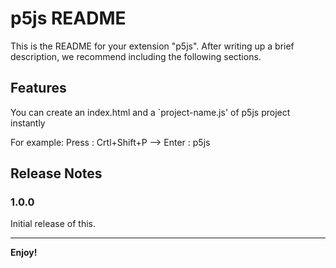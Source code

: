 # p5js README

This is the README for your extension "p5js". After writing up a brief description, we recommend including the following sections.

## Features

You can create an index.html and a `project-name.js' of p5js project instantly 

For example:
 Press : Crtl+Shift+P  --> Enter : p5js


## Release Notes



### 1.0.0

Initial release of this.



-----------------------------------------------------------------------------------------------------------


**Enjoy!**
